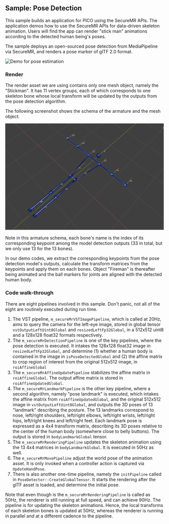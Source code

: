 ## Sample: Pose Detection

This sample builds an application for PICO using the
SecureMR APIs. The application demos how to use the
SecureMR APIs for data-driven skeleton animation.
Users will find the app can render "stick man" animations
according to the detected human being's poses.

The sample deploys an open-sourced pose detection from
MediaPipeline via SecureMR, and renders a pose marker of
glTF 2.0 format.

![Demo for pose estimation](../../docs/Demo-Pose.gif)

### Render

The render asset we are using contains only one
mesh object, namely the "Stickman".
It has 11 vertex groups, each of which
corresponds to one skeleton bone whose local transform
will be updated by the outputs from the pose detection
algorithm. 

The following screenshot shows the schema of the armature
and the mesh object: 

![pose schema](../../docs/pose_schema.png)

Note in this armature schema, each bone's name is the
index of its corresponding keypoint among the
model detection outputs (33 in total, but we only use
13 for the 13 bones).

In our demo codes, we extract the corresponding keypoints
from the pose detection model's outputs, calculate
the transform matrices from the keypoints and apply them
on each bones. Object "Fireman" is thereafter being
animated and the ball markers for joints are aligned
with the detected human body. 

### Code walk-through

There are eight pipelines involved in this sample. Don't panic, not 
all of the eight are routinely executed during run time.

1. The VST pipeline, `m_secureMrVSTImagePipeline`, which is called at 20Hz, aims to
   query the camera for the left-eye image, stored in global tensor `vstOutputLeftUint8Global`
   and `resizedLeftFp32Global`, in a 512x512 uint8 and a 128x128 float32 formats respectively. 
2. The `m_secureMrDetectionPipeline` is one of the key pipelines, where the pose detection is executed.
   It intakes the 128x128 float32 image in `resizedLeftFp32Global`, and determine (1) whether a human
   body is contained in the image in `isPoseDetectedGlobal` and (2) the affine matrix to crop region
   of interest from the original 512x512 image, in `roiAffineGlobal`
3. The `m_secureMrAffineUpdatePipeline` stabilizes the affine matrix in `roiAffineGlobal`. The output
   affine matrix is stored in `roiAffineUpdatedGlobal`. 
4. The `m_secureMrLandmarkPipeline` is the other key pipeline, where a second algorithm, namely
   "pose landmark" is executed, which intakes the affine matrix from  `roiAffineUpdatedGlobal`,
   and the original 512x512 image in `vstOutputLeftUint8Global`, and outputs the 3D poses of 13
   "landmark" describing the posture. The 13 landmarks correspond to nose, left/right shoulders,
   left/right elbows, left/right wrists, left/right hips, left/right knees and left/right feet. 
   Each landmark pose is expressed as a 4x4 transform matrix, describing its 3D poses relative to
   the center of the human body (somewhere close to belly buttons). The output is stored in 
   `bodyLandmarkGlobal` tensor. 
5. The `m_secureMrRenderingPipeline` updates the skeleton animation using the 13 4x4 matrices in
   `bodyLandmarkGlobal`. It is executed in 50Hz as well. 
6. The `m_secureMrMovePipeline` adjust the world pose of the animation asset. It is only invoked when
   a controller action is captured via `UpdateHandPose`. 
7. There is also another one-time pipeline, namely the `initPipeline` called in
   `PoseDetector::CreateGlobalTensor`. It starts the rendering after the glTF asset is loaded, and
   determine the initial pose. 

Note that even though is the `m_secureMrRenderingPipeline` is called as 50Hz, the renderer is still
running at full speed, and can achieve 90Hz. The pipeline is for updating the skeleton animations.
Hence, the local transforms of each skeleton bones is updated at 50Hz, whereas the renderer is
running in parallel and at a different cadence to the pipeline. 

